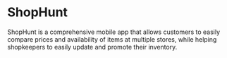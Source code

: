# ShopHunt
ShopHunt is a comprehensive mobile app that allows customers to easily compare prices and availability of items at multiple stores, while helping shopkeepers to easily update and promote their inventory. 
